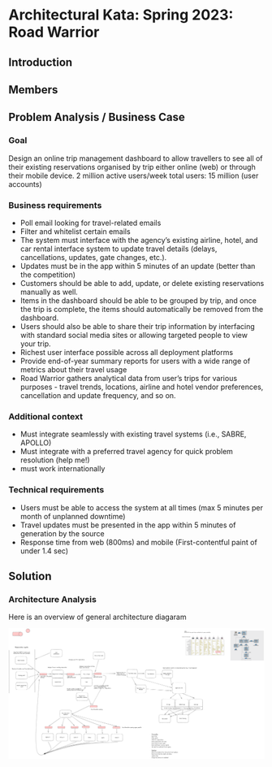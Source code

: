 # Architectural Kata: Spring 2023: Road Warrior

## Introduction

## Members

## Problem Analysis / Business Case

### Goal

Design an online trip management dashboard to allow travellers to see all of their existing reservations organised by trip either online (web) or through their mobile device.
2 million active users/week
total users: 15 million (user accounts)

### Business requirements

- Poll email looking for travel-related emails
- Filter and whitelist certain emails
- The system must interface with the agency’s existing airline, hotel, and car rental interface system to update travel details (delays, cancellations, updates, gate changes, etc.).
- Updates must be in the app within 5 minutes of an update (better than the competition)
- Customers should be able to add, update, or delete existing reservations manually as well.
- Items in the dashboard should be able to be grouped by trip, and once the trip is complete, the items should automatically be removed from the dashboard.
- Users should also be able to share their trip information by interfacing with standard social media sites or allowing targeted people to view your trip.
- Richest user interface possible across all deployment platforms
- Provide end-of-year summary reports for users with a wide range of metrics about their travel usage
- Road Warrior gathers analytical data from user’s trips for various purposes - travel trends, locations, airline and hotel vendor preferences, cancellation and update frequency, and so on.

### Additional context

- Must integrate seamlessly with existing travel systems (i.e., SABRE, APOLLO)
- Must integrate with a preferred travel agency for quick problem resolution (help me!)
- must work internationally

### Technical requirements

- Users must be able to access the system at all times (max 5 minutes per month of unplanned downtime)
- Travel updates must be presented in the app within 5 minutes of generation by the source
- Response time from web (800ms) and mobile (First-contentful paint of under 1.4 sec)

## Solution

### Architecture Analysis

Here is an overview of general architecture diagaram

![Architecture](/resources/general_architecture.png)
